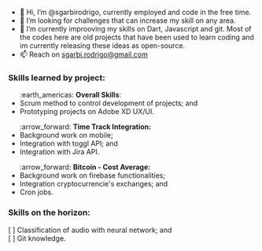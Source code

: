 - 👋 Hi, I’m @sgarbirodrigo, currently employed and code in the free time.
- 👀 I’m looking for challenges that can increase my skill on any area.
- 🌱 I’m currently improoving my skills on Dart, Javascript and git. Most of the codes here are old projects that have been used to learn coding and im currently releasing these ideas as open-source.
- 📫 Reach on sgarbi.rodrigo@gmail.com

### Skills learned by project:
<ul>:earth_americas: <b>Overall Skills</b>:
    <li>Scrum method to control development of projects; and</li>
    <li>Prototyping projects on Adobe XD UX/UI.</li>
</ul>
<ul>:arrow_forward: <b>Time Track Integration:</b>
   <li>Background work on mobile;</li>
   <li>Integration with toggl API; and</li>
   <li>Integration with Jira API.</li>
    </ul>
<ul>:arrow_forward: <b>Bitcoin - Cost Average:</b>
   <li>Background work on firebase functionalities;</li>
   <li>Integration cryptocurrencie's exchanges; and</li>
   <li>Cron jobs.</li>
</ul>

### Skills on the horizon:

[ ] Classification of audio with neural network; and<br/>
[ ] Git knowledge. <br/>
    
<!---
sgarbirodrigo/sgarbirodrigo is a ✨ special ✨ repository because its `README.md` (this file) appears on your GitHub profile.
You can click the Preview link to take a look at your changes.
--->
